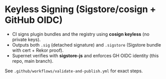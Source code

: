 
# Keyless Signing (Sigstore/cosign + GitHub OIDC)

- CI signs plugin bundles and the registry using **cosign keyless** (no private keys).
- Outputs both `.sig` (detached signature) and `.sigstore` (Sigstore bundle with cert + Rekor proof).
- Supernet verifies with **sigstore-js** and enforces GH OIDC identity (this repo, main branch).

See `.github/workflows/validate-and-publish.yml` for exact steps.

